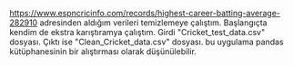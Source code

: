 https://www.espncricinfo.com/records/highest-career-batting-average-282910 adresinden aldığım verileri temizlemeye çalıştım. Başlangıçta kendim de ekstra karıştıramya çalıştım.
Girdi "Cricket_test_data.csv" dosyası. Çıktı ise "Clean_Cricket_data.csv" dosyası.
bu uygulama pandas kütüphanesinin bir alıştırması olarak düşünülebilir. 
